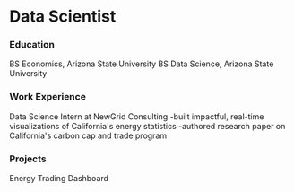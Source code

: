 # Data Scientist

### Education
BS Economics, Arizona State University
BS Data Science, Arizona State University

### Work Experience
Data Science Intern at NewGrid Consulting
-built impactful, real-time visualizations of California's energy statistics
-authored research paper on California's carbon cap and trade program

### Projects
Energy Trading Dashboard


